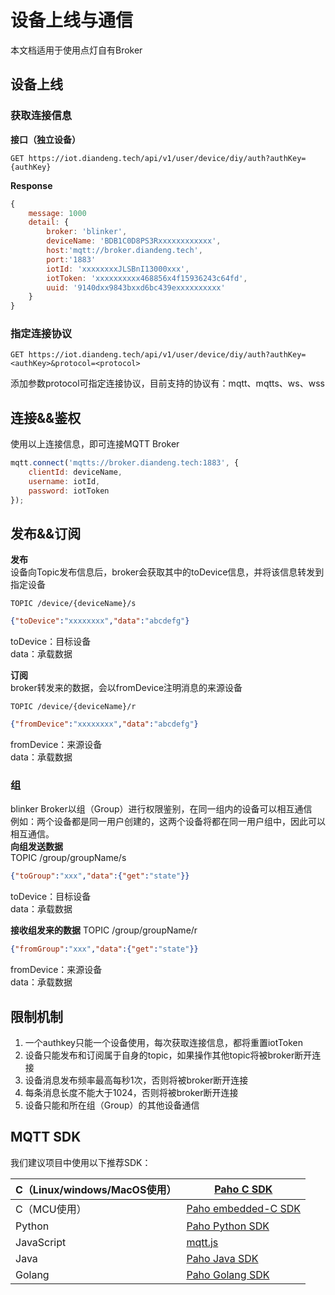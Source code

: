 # 设备上线与通信  
本文档适用于使用点灯自有Broker  
## 设备上线

### 获取连接信息  

**接口（独立设备）**  

``` 
GET https://iot.diandeng.tech/api/v1/user/device/diy/auth?authKey={authKey}
```

**Response**  

``` js
{
    message: 1000
    detail: {
        broker: 'blinker',
        deviceName: 'BDB1C0D8PS3Rxxxxxxxxxxxx',
        host:'mqtt://broker.diandeng.tech',
        port:'1883'
        iotId: 'xxxxxxxxJLSBnI13000xxx',
        iotToken: 'xxxxxxxxxx468856x4f15936243c64fd',
        uuid: '9140dxx9843bxxd6bc439exxxxxxxxxx'
    }
}
```

### 指定连接协议
```
GET https://iot.diandeng.tech/api/v1/user/device/diy/auth?authKey=<authKey>&protocol=<protocol>
```
添加参数protocol可指定连接协议，目前支持的协议有：mqtt、mqtts、ws、wss  


## 连接&&鉴权  
使用以上连接信息，即可连接MQTT Broker  

``` js
mqtt.connect('mqtts://broker.diandeng.tech:1883', {
    clientId: deviceName,
    username: iotId,
    password: iotToken
});
```

## 发布&&订阅  
**发布**  
设备向Topic发布信息后，broker会获取其中的toDevice信息，并将该信息转发到指定设备  
``` 
TOPIC /device/{deviceName}/s
```

``` json
{"toDevice":"xxxxxxxx","data":"abcdefg"}
```
toDevice：目标设备  
data：承载数据  

**订阅**  
broker转发来的数据，会以fromDevice注明消息的来源设备  
``` 
TOPIC /device/{deviceName}/r
```

``` json
{"fromDevice":"xxxxxxxx","data":"abcdefg"}
```

fromDevice：来源设备  
data：承载数据  

### 组
blinker Broker以组（Group）进行权限鉴别，在同一组内的设备可以相互通信  
例如：两个设备都是同一用户创建的，这两个设备将都在同一用户组中，因此可以相互通信。  
**向组发送数据**  
TOPIC /group/groupName/s  
```json
{"toGroup":"xxx","data":{"get":"state"}}
```

toDevice：目标设备  
data：承载数据  

**接收组发来的数据**
TOPIC /group/groupName/r  
```json
{"fromGroup":"xxx","data":{"get":"state"}}
```

fromDevice：来源设备  
data：承载数据  

## 限制机制  
1. 一个authkey只能一个设备使用，每次获取连接信息，都将重置iotToken  
2. 设备只能发布和订阅属于自身的topic，如果操作其他topic将被broker断开连接  
3. 设备消息发布频率最高每秒1次，否则将被broker断开连接  
4. 每条消息长度不能大于1024，否则将被broker断开连接  
5. 设备只能和所在组（Group）的其他设备通信  

## MQTT SDK
我们建议项目中使用以下推荐SDK：    

| C（Linux/windows/MacOS使用） | [Paho C SDK](https://github.com/eclipse/paho.mqtt.c)         |
| ---------------------------- | ------------------------------------------------------------ |
| C（MCU使用）                 | [Paho embedded-C SDK](https://github.com/eclipse/paho.mqtt.embedded-c) |
| Python                       | [Paho Python SDK](https://github.com/eclipse/paho.mqtt.python) |
| JavaScript                   | [mqtt.js](https://github.com/mqttjs/MQTT.js)                 |
| Java                         | [Paho Java SDK](https://github.com/eclipse/paho.mqtt.java)   |
| Golang                       | [Paho Golang SDK](https://github.com/eclipse/paho.mqtt.golang) |

